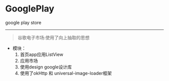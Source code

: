 # GooglePlay
google play store 

-------------------------------------------------
> 谷歌电子市场:使用了向上抽取的思想
* 模块：
  1.  首页app应用ListView
  2.  应用市场
  3.  使用design google设计库
  4.  使用了okHttp 和 universal-image-loader框架
